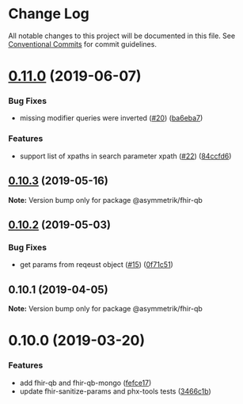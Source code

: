 # Change Log

All notable changes to this project will be documented in this file.
See [Conventional Commits](https://conventionalcommits.org) for commit guidelines.

# [0.11.0](https://github.com/Asymmetrik/phx-tools/compare/@asymmetrik/fhir-qb@0.10.4...@asymmetrik/fhir-qb@0.11.0) (2019-06-07)


### Bug Fixes

* missing modifier queries were inverted ([#20](https://github.com/Asymmetrik/phx-tools/issues/20)) ([ba6eba7](https://github.com/Asymmetrik/phx-tools/commit/ba6eba7))


### Features

* support list of xpaths in search parameter xpath ([#22](https://github.com/Asymmetrik/phx-tools/issues/22)) ([84ccfd6](https://github.com/Asymmetrik/phx-tools/commit/84ccfd6))





## [0.10.3](https://github.com/Asymmetrik/phx-tools/compare/@asymmetrik/fhir-qb@0.10.2...@asymmetrik/fhir-qb@0.10.3) (2019-05-16)

**Note:** Version bump only for package @asymmetrik/fhir-qb





## [0.10.2](https://github.com/Asymmetrik/phx-tools/compare/@asymmetrik/fhir-qb@0.10.1...@asymmetrik/fhir-qb@0.10.2) (2019-05-03)


### Bug Fixes

* get params from reqeust object ([#15](https://github.com/Asymmetrik/phx-tools/issues/15)) ([0f71c51](https://github.com/Asymmetrik/phx-tools/commit/0f71c51))





## 0.10.1 (2019-04-05)

**Note:** Version bump only for package @asymmetrik/fhir-qb





# 0.10.0 (2019-03-20)


### Features

* add fhir-qb and fhir-qb-mongo ([fefce17](https://github.com/Asymmetrik/phx-tools/commit/fefce17))
* update fhir-sanitize-params and phx-tools tests ([3466c1b](https://github.com/Asymmetrik/phx-tools/commit/3466c1b))
